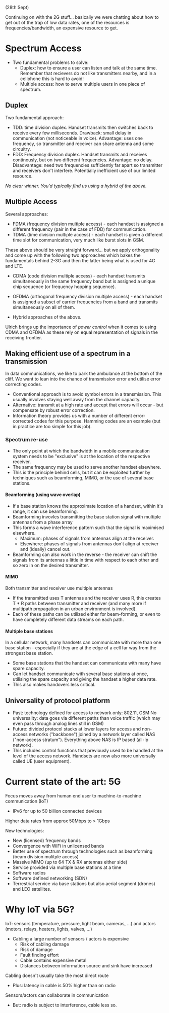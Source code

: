 (28th Sept)

Continuing on with the 2G stuff... basically we were chatting about how to get out of the trap of low data rates, one of the resources is frequencies/bandwidth, an expensive resource to get.

# Spectrum Access
- Two fundamental problems to solve:
  - Duplex: how to ensure a user can listen and talk at the same time. Remember that recievers do not like transmitters nearby, and in a cellphone this is hard to avoid!
  - Multiple access: how to serve multiple users in one piece of spectrum.

## Duplex
Two fundamental approach:
- TDD: time division duplex. Handset transmits then switches back to receive every few milliseconds. Drawback: small delay in communication (not noticeable in voice). Advantage: uses one frequency, so transmitter and receiver can share antenna and some circuitry.
- FDD: Frequency division duplex. Handset transmits and receives continously, but on two different frequencies. Advantage: no delay. Disadvantage: need two frequencies sufficiently far apart so transmitter and receivers don't interfere. Potentially inefficient use of our limited resource.

_No clear winner. You'd typically find us using a hybrid of the above._

## Multiple Access
Several approaches:
- FDMA (frequency division multiple access) - each handset is assigned a different frequency (pair in the case of FDD) for communication.
- TDMA (time division multiple access) - each handset is given a different time slot for communication, very much like burst slots in GSM.

These above should be very straight forward... but we apply orthogonality and come up with the following two approaches which bakes the fundamentals behind 2-3G and then the latter being what is used for 4G and LTE.

- CDMA (code division multiple access) - each handset transmits simultaneously in the same frequency band but is assigned a unique chip sequence (or frequency hopping sequence).
- OFDMA (orthogonal frequency division multiple access) - each handset is assigned a subset of carrier frequencies from a band and transmits simultaneously on all of them.

- Hybrid approaches of the above.

Ulrich brings up the importance of _power control_ when it comes to using CDMA and OFDMA as these rely on equal representation of signals in the receiving frontier.

## Making efficient use of a spectrum in a transmission
In data communications, we like to park the ambulance at the bottom of the cliff. We want to lean into the chance of transmission error and utilise error correcting codes.

- Conventional approach is to avoid symbol errors in a transmission. This usually involves staying well away from the channel capacity.
- Alternative: transmit at a high rate and accept that errors will occur - but compensate by robust error correction.
- Information theory provides us with a number of different error-corrected codes for this purpose. Hamming codes are an example (but in practice are too simple for this job).

### Spectrum re-use
- The only point at which the bandwidth in a mobile communication system needs to be "exclusive" is at the location of the respective receiver.
- The same frequency may be used to serve another handset elsewhere. 
- This is the principle behind cells, but it can be exploited further by techniques such as beamforming, MIMO, or the use of several base stations.

#### Beamforming (using wave overlap)
- If a base station knows the approximate location of a handset, within it's range, it can use beamforming.
- Beamforming invovles transmitting the base station signal with multiple antennas from a phase array
- This forms a wave interference pattern such that the signal is maximised elsewhere.
    - Maximum: phases of signals from antennas align at the receiver.
    - Elsewhere: phases of signals from antennas don't align at receiver and (ideally) cancel out.
- Beamforming can also work in the reverse - the receiver can shift the signals from its antennas a little in time with respect to each other and so zero in on the desired transmitter.

#### MIMO
Both transmitter and receiver use multiple antennas
- If the transmitted uses T antennas and the receiver uses R, this creates T * R paths between transmitter and receiver (and many more if multipath propagation in an urban environment is involved).
- Each of these paths can be utilized either for beam-forming, or even to have completely different data streams on each path.

#### Multiple base stations
In a cellular network, many handsets can communicate with more than one base station - especially if they are at the edge of a cell far way from the strongest base station.
- Some base stations that the handset can communicate with many have spare capacity.
- Can let handset communicate with several base stations at once, utilising the spare capacity and giving the handset a higher data rate.
- This also makes handovers less critical.

## Universality of protocol platform
- Past: technology defined for access to network only: 802.11, GSM
No universality: data goes via different paths than voice traffic (which may even pass through analog lines still in GSM)
- Future: divided protocol stacks at lower layers for access and non-access networks ("backbone") joined by a network layer called NAS ("non-access stratum"). Everything above NAS is IP based (all-ip network).
- This includes control functions that previously used to be handled at the level of the access network. Handsets are now also more universally called UE (user equipment).

# Current state of the art: 5G
Focus moves away from human end user to machine-to-machine communication (IoT)
- IPv6 for up to 50 billion connected devices

Higher data rates from approx 50Mbps to > 1Gbps

New technologies:
- New (licensed) frequency bands
- Convergence with WiFi in unlicensed bands
- Better use of spectrum through technologies such as beamforming (beam division mulitple access)
- Massive MIMO (up to 64 TX & RX antennas either side)
- Service provided via multiple base stations at a time
- Software radios
- Software defined networking (SDN)
- Terrestrial service via base stations but also aerial segment (drones) and LEO satellites.

# Why IoT via 5G?
IoT: sensors (temperature, pressure, light beam, cameras, ...) and actors (motors, relays, heaters, lights, valves, ...)

- Cabling a large number of sensors / actors is expensive
  - Risk of cabling damage
  - Risk of damage
  - Fault finding effort
  - Cable contains expensive metal
  - Distances between information source and sink have increased

Cabling doesn't usually take the most direct route
- Plus: latency in cable is 50% higher than on radio

Sensors/actors can collaborate in communication
- But: radio is subject to interference, cable less so.


